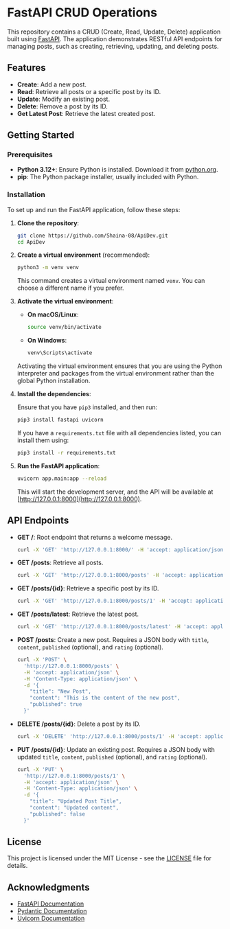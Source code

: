 # FastAPI CRUD Operations

This repository contains a CRUD (Create, Read, Update, Delete) application built using [FastAPI](https://fastapi.tiangolo.com/). The application demonstrates RESTful API endpoints for managing posts, such as creating, retrieving, updating, and deleting posts.

## Features

- **Create**: Add a new post.
- **Read**: Retrieve all posts or a specific post by its ID.
- **Update**: Modify an existing post.
- **Delete**: Remove a post by its ID.
- **Get Latest Post**: Retrieve the latest created post.

## Getting Started

### Prerequisites

- **Python 3.12+**: Ensure Python is installed. Download it from [python.org](https://www.python.org/downloads/).
- **pip**: The Python package installer, usually included with Python.

### Installation

To set up and run the FastAPI application, follow these steps:

1. **Clone the repository**:

    ```bash
    git clone https://github.com/Shaina-08/ApiDev.git
    cd ApiDev
    ```

2. **Create a virtual environment** (recommended):

    ```bash
    python3 -m venv venv
    ```

    This command creates a virtual environment named `venv`. You can choose a different name if you prefer.

3. **Activate the virtual environment**:

    - **On macOS/Linux**:

      ```bash
      source venv/bin/activate
      ```

    - **On Windows**:

      ```bash
      venv\Scripts\activate
      ```

    Activating the virtual environment ensures that you are using the Python interpreter and packages from the virtual environment rather than the global Python installation.

4. **Install the dependencies**:

    Ensure that you have `pip3` installed, and then run:

    ```bash
    pip3 install fastapi uvicorn
    ```

    If you have a `requirements.txt` file with all dependencies listed, you can install them using:

    ```bash
    pip3 install -r requirements.txt
    ```

5. **Run the FastAPI application**:

    ```bash
    uvicorn app.main:app --reload
    ```

    This will start the development server, and the API will be available at [http://127.0.0.1:8000](http://127.0.0.1:8000).

## API Endpoints

- **GET /**: Root endpoint that returns a welcome message.

    ```bash
    curl -X 'GET' 'http://127.0.0.1:8000/' -H 'accept: application/json'
    ```

- **GET /posts**: Retrieve all posts.

    ```bash
    curl -X 'GET' 'http://127.0.0.1:8000/posts' -H 'accept: application/json'
    ```

- **GET /posts/{id}**: Retrieve a specific post by its ID.

    ```bash
    curl -X 'GET' 'http://127.0.0.1:8000/posts/1' -H 'accept: application/json'
    ```

- **GET /posts/latest**: Retrieve the latest post.

    ```bash
    curl -X 'GET' 'http://127.0.0.1:8000/posts/latest' -H 'accept: application/json'
    ```

- **POST /posts**: Create a new post. Requires a JSON body with `title`, `content`, `published` (optional), and `rating` (optional).

    ```bash
    curl -X 'POST' \
      'http://127.0.0.1:8000/posts' \
      -H 'accept: application/json' \
      -H 'Content-Type: application/json' \
      -d '{
        "title": "New Post",
        "content": "This is the content of the new post",
        "published": true
      }'
    ```

- **DELETE /posts/{id}**: Delete a post by its ID.

    ```bash
    curl -X 'DELETE' 'http://127.0.0.1:8000/posts/1' -H 'accept: application/json'
    ```

- **PUT /posts/{id}**: Update an existing post. Requires a JSON body with updated `title`, `content`, `published` (optional), and `rating` (optional).

    ```bash
    curl -X 'PUT' \
      'http://127.0.0.1:8000/posts/1' \
      -H 'accept: application/json' \
      -H 'Content-Type: application/json' \
      -d '{
        "title": "Updated Post Title",
        "content": "Updated content",
        "published": false
      }'
    ```

## License

This project is licensed under the MIT License - see the [LICENSE](LICENSE) file for details.

## Acknowledgments

- [FastAPI Documentation](https://fastapi.tiangolo.com/)
- [Pydantic Documentation](https://pydantic-docs.helpmanual.io/)
- [Uvicorn Documentation](https://www.uvicorn.org/)
